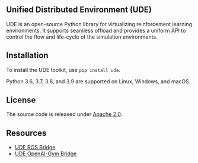 ## Unified Distributed Environment (UDE)

UDE is an open-source Python library for virtualizing reinforcement learning environments. It supports seamless offload and provides a uniform API to control the flow and life-cycle of the simulation environments.

## Installation

To install the UDE toolkit, use `pip install ude`.

Python 3.6, 3.7, 3.8, and 3.9 are supported on Linux, Windows, and macOS.


## License

The source code is released under [Apache 2.0](https://aws.amazon.com/apache-2-0/).

## Resources

* [UDE ROS Bridge](https://github.com/aws-deepracer/ude-ros-bridge)
* [UDE OpenAI-Gym Bridge](https://github.com/aws-deepracer/ude-gym-bridge)
